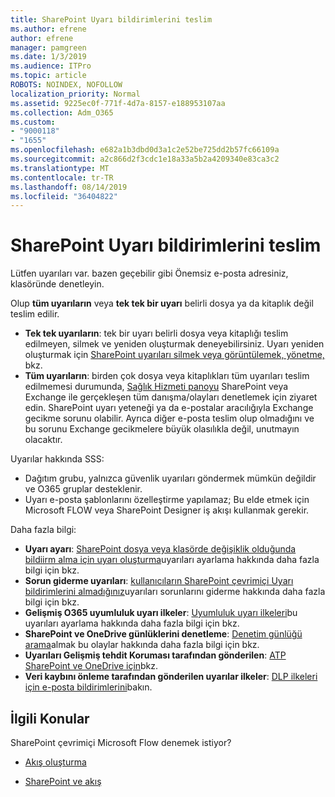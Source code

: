 ```yaml
---
title: SharePoint Uyarı bildirimlerini teslim
ms.author: efrene
author: efrene
manager: pamgreen
ms.date: 1/3/2019
ms.audience: ITPro
ms.topic: article
ROBOTS: NOINDEX, NOFOLLOW
localization_priority: Normal
ms.assetid: 9225ec0f-771f-4d7a-8157-e188953107aa
ms.collection: Adm_O365
ms.custom:
- "9000118"
- "1655"
ms.openlocfilehash: e682a1b3dbd0d3a1c2e52be725dd2b57fc66109a
ms.sourcegitcommit: a2c866d2f3cdc1e18a33a5b2a4209340e83ca3c2
ms.translationtype: MT
ms.contentlocale: tr-TR
ms.lasthandoff: 08/14/2019
ms.locfileid: "36404822"
---
```

# <a name="sharepoint-alert-notifications-not-delivered"></a>SharePoint Uyarı bildirimlerini teslim

Lütfen uyarıları var. bazen geçebilir gibi Önemsiz e-posta adresiniz, klasöründe denetleyin.

Olup **tüm uyarıların** veya **tek tek bir uyarı** belirli dosya ya da kitaplık değil teslim edilir.

- **Tek tek uyarıların**: tek bir uyarı belirli dosya veya kitaplığı teslim edilmeyen, silmek ve yeniden oluşturmak deneyebilirsiniz. Uyarı yeniden oluşturmak için [SharePoint uyarıları silmek veya görüntülemek, yönetme,](https://support.office.com/en-us/article/manage-view-or-delete-sharepoint-alerts-99dfb19c-9a90-4a8c-aba1-aa8c8afb0de2?ui=en-US&rs=en-US&ad=US#ID0EAADAAA=Online) bkz.
- **Tüm uyarıların**: birden çok dosya veya kitaplıkları tüm uyarıları teslim edilmemesi durumunda, [Sağlık Hizmeti panoyu](https://admin.microsoft.com/AdminPortal/Home#/servicehealth) SharePoint veya Exchange ile gerçekleşen tüm danışma/olayları denetlemek için ziyaret edin. SharePoint uyarı yeteneği ya da e-postalar aracılığıyla Exchange gecikme sorunu olabilir. Ayrıca diğer e-posta teslim olup olmadığını ve bu sorunu Exchange gecikmelere büyük olasılıkla değil, unutmayın olacaktır.

Uyarılar hakkında SSS:

- Dağıtım grubu, yalnızca güvenlik uyarıları göndermek mümkün değildir ve O365 gruplar desteklenir.
- Uyarı e-posta şablonlarını özelleştirme yapılamaz; Bu elde etmek için Microsoft FLOW veya SharePoint Designer iş akışı kullanmak gerekir.

Daha fazla bilgi:

- **Uyarı ayarı**: [SharePoint dosya veya klasörde değişiklik olduğunda bildiirm alma için uyarı oluşturma](https://support.office.com/en-us/article/create-an-alert-to-get-notified-when-a-file-or-folder-changes-in-sharepoint-e5a79e7b-a146-46da-a9ef-d65409ba8918)uyarıları ayarlama hakkında daha fazla bilgi için bkz.
- **Sorun giderme uyarıları**: [kullanıcıların SharePoint çevrimiçi Uyarı bildirimlerini almadığınız](https://docs.microsoft.com/en-us/sharepoint/support/sites/no-alert-notifications)uyarıları sorunlarını giderme hakkında daha fazla bilgi için bkz.
- **Gelişmiş O365 uyumluluk uyarı ilkeler**: [Uyumluluk uyarı ilkeleri](https://docs.microsoft.com/en-us/office365/securitycompliance/alert-policies)bu uyarıları ayarlama hakkında daha fazla bilgi için bkz.
- **SharePoint ve OneDrive günlüklerini denetleme**: [Denetim günlüğü arama](https://docs.microsoft.com/en-us/office365/securitycompliance/search-the-audit-log-in-security-and-compliance#search-the-audit-log)almak bu olaylar hakkında daha fazla bilgi için bkz.
- **Uyarıları Gelişmiş tehdit Koruması tarafından gönderilen**: [ATP SharePoint ve OneDrive için](https://docs.microsoft.com/en-us/office365/securitycompliance/atp-for-spo-odb-and-teams)bkz.
- **Veri kaybını önleme tarafından gönderilen uyarılar ilkeler**: [DLP ilkeleri için e-posta bildirimlerini](https://docs.microsoft.com/en-us/office365/securitycompliance/use-notifications-and-policy-tips)bakın.

## <a name="related-topics"></a>İlgili Konular

SharePoint çevrimiçi Microsoft Flow denemek istiyor?

- [Akış oluşturma](https://support.office.com/en-us/article/create-a-flow-for-a-list-or-library-in-sharepoint-online-or-onedrive-for-business-a9c3e03b-0654-46af-a254-20252e580d01)

- [SharePoint ve akış](https://flow.microsoft.com/en-us/blog/sharepoint-and-flow/)

